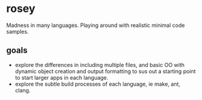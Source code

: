 rosey
=====

Madness in many languages. Playing around with realistic minimal code samples.


goals
-----

* explore the differences in including multiple files, and basic OO with dynamic object creation and output formatting to sus out a starting point to start larger apps in each language.
* explore the subtle build processes of each language, ie make, ant, clang.
